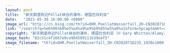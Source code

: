 ```yaml
---
layout: post
title:  "新天鹅堡附近Pöllat峡谷的瀑布，德国巴伐利亚"
date:   "2021-05-30 16:00:00 +0800"
image_url: "http://cn.bing.com/th?id=OHR.PoellatWasserfall_ZH-CN3028716235_1920x1080.jpg&rf=LaDigue_1920x1080.jpg&pid=hp"
link: "/search?q=%e6%96%b0%e5%a4%a9%e9%b9%85%e5%a0%a1&form=hpcapt&mkt=zh-cn"
copyright: "新天鹅堡附近Pöllat峡谷的瀑布，德国巴伐利亚 (© Gary Whitton/Alamy)"
image_hash: "02c51c4f1667e0ce984509111b39eef5"
image_filename: "th?id=OHR.PoellatWasserfall_ZH-CN3028716235_1920x1080.jpg&rf=LaDigue_1920x1080.jpg&pid=hp"
---
```

